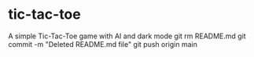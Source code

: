 # tic-tac-toe
A simple Tic-Tac-Toe game with AI and dark mode
git rm README.md
git commit -m "Deleted README.md file"
git push origin main
